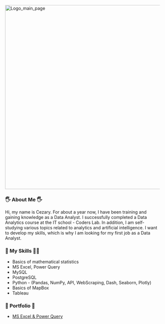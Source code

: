<img width="2000" height="600" alt="Logo_main_page" src="https://github.com/user-attachments/assets/4ad60514-27a2-4ff3-81e8-2ff468576539" />

### 🖐 About Me 🖐

Hi, my name is Cezary. For about a year now, I have been training and gaining knowledge as a Data Analyst. 
I successfully completed a Data Analytics course at the IT school - Coders Lab. In addition, I am self-studying 
various topics related to analytics and artificial intelligence. I want to develop my skills, which is why I am 
looking for my first job as a Data Analyst.

### 💪 My Skills 🤸‍♀️

- Basics of mathematical statistics
- MS Excel, Power Query
- MySQL
- PostgreSQL
- Python - (Pandas, NumPy, API, WebScraping, Dash, Seaborn, Plotly)
- Basics of MapBox
- Tableau

### 👀 Portfolio 👀

- [MS Excel & Power Query](https://github.com/CezaryPokoca/Project_1_MS_Excel/README.md)

<!-- ###   👀 Links 👀

- [Linkedin](https://www.linkedin.com/in/cezarypokoca/)

<!--
**CezaryPokoca/CezaryPokoca** is a ✨ _special_ ✨ repository because its `README.md` (this file) appears on your GitHub profile.

Here are some ideas to get you started:

- 🔭 I’m currently working on ...
- 🌱 I’m currently learning ...
- 👯 I’m looking to collaborate on ...
- 🤔 I’m looking for help with ...
- 💬 Ask me about ...
- 📫 How to reach me: ...
- 😄 Pronouns: ...
- ⚡ Fun fact: ...
-->
